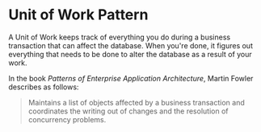 # Unit of Work Pattern

A Unit of Work keeps track of everything you do during a business transaction that can affect the database. When you're done, it figures out everything that needs to be done to alter the database as a result of your work.

In the book _Patterns of Enterprise Application Architecture_, Martin Fowler describes as follows:

> Maintains a list of objects affected by a business transaction and coordinates the writing out of changes and the resolution of concurrency problems.

